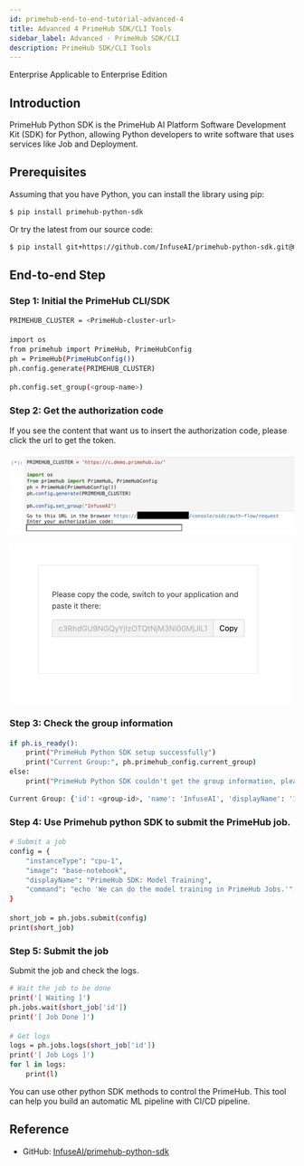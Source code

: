 ```yaml
---
id: primehub-end-to-end-tutorial-advanced-4
title: Advanced 4 PrimeHub SDK/CLI Tools
sidebar_label: Advanced - PrimeHub SDK/CLI
description: PrimeHub SDK/CLI Tools
---
```

<div class="label-sect">
  <div class="ee-only tooltip">Enterprise
    <span class="tooltiptext">Applicable to Enterprise Edition</span>
  </div>
</div>

## Introduction

PrimeHub Python SDK is the PrimeHub AI Platform Software Development Kit (SDK) for Python, allowing Python developers to write software that uses services like Job and Deployment.

## Prerequisites

Assuming that you have Python, you can install the library using pip:
    
```bash
$ pip install primehub-python-sdk
```
    
Or try the latest from our source code:

```bash
$ pip install git+https://github.com/InfuseAI/primehub-python-sdk.git@main
```
    

## End-to-end Step

### Step 1: Initial the PrimeHub CLI/SDK
    
```bash
PRIMEHUB_CLUSTER = <PrimeHub-cluster-url>

import os
from primehub import PrimeHub, PrimeHubConfig
ph = PrimeHub(PrimeHubConfig())
ph.config.generate(PRIMEHUB_CLUSTER)

ph.config.set_group(<group-name>)
```
    
### Step 2: Get the authorization code

If you see the content that want us to insert the authorization code, please click the url to get the token.
        
![](assets/primehub-end-to-end-tutorial-auth-code.png)

<img src="assets/primehub-end-to-end-tutorial-paste-code.png" alt="drawing" width="500"/>

        

### Step 3: Check the group information
    
```bash
if ph.is_ready():
    print("PrimeHub Python SDK setup successfully")
    print("Current Group:", ph.primehub_config.current_group)
else:
    print("PrimeHub Python SDK couldn't get the group information, please check the configuration.")
```

```bash
Current Group: {'id': <group-id>, 'name': 'InfuseAI', 'displayName': 'InfuseAI'}
```
    
### Step 4: Use Primehub python SDK to submit the PrimeHub job.
    
```bash
# Submit a job
config = {
    "instanceType": "cpu-1",
    "image": "base-notebook",
    "displayName": "PrimeHub SDK: Model Training",
    "command": "echo 'We can do the model training in PrimeHub Jobs.'",
}

short_job = ph.jobs.submit(config)
print(short_job)
```
    
### Step 5: Submit the job

Submit the job and check the logs.
    
```bash
# Wait the job to be done
print('[ Waiting ]')
ph.jobs.wait(short_job['id'])
print('[ Job Done ]')

# Get logs
logs = ph.jobs.logs(short_job['id'])
print('[ Job Logs ]')
for l in logs:
    print(l)
```

You can use other python SDK methods to control the PrimeHub. This tool can help you build an automatic ML pipeline with CI/CD pipeline.

## Reference

- GitHub: [InfuseAI/primehub-python-sdk](https://github.com/InfuseAI/primehub-python-sdk)
    

